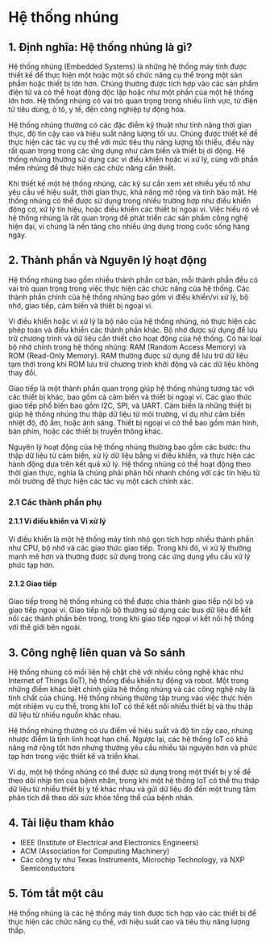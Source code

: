 # Hệ thống nhúng

## 1. Định nghĩa: Hệ thống nhúng là gì?
Hệ thống nhúng (Embedded Systems) là những hệ thống máy tính được thiết kế để thực hiện một hoặc một số chức năng cụ thể trong một sản phẩm hoặc thiết bị lớn hơn. Chúng thường được tích hợp vào các sản phẩm điện tử và có thể hoạt động độc lập hoặc như một phần của một hệ thống lớn hơn. Hệ thống nhúng có vai trò quan trọng trong nhiều lĩnh vực, từ điện tử tiêu dùng, ô tô, y tế, đến công nghiệp tự động hóa.

Hệ thống nhúng thường có các đặc điểm kỹ thuật như tính năng thời gian thực, độ tin cậy cao và hiệu suất năng lượng tối ưu. Chúng được thiết kế để thực hiện các tác vụ cụ thể với mức tiêu thụ năng lượng tối thiểu, điều này rất quan trọng trong các ứng dụng như cảm biến và thiết bị di động. Hệ thống nhúng thường sử dụng các vi điều khiển hoặc vi xử lý, cùng với phần mềm nhúng để thực hiện các chức năng cần thiết.

Khi thiết kế một hệ thống nhúng, các kỹ sư cần xem xét nhiều yếu tố như yêu cầu về hiệu suất, thời gian thực, khả năng mở rộng và tính bảo mật. Hệ thống nhúng có thể được sử dụng trong nhiều trường hợp như điều khiển động cơ, xử lý tín hiệu, hoặc điều khiển các thiết bị ngoại vi. Việc hiểu rõ về hệ thống nhúng là rất quan trọng để phát triển các sản phẩm công nghệ hiện đại, vì chúng là nền tảng cho nhiều ứng dụng trong cuộc sống hàng ngày.

## 2. Thành phần và Nguyên lý hoạt động
Hệ thống nhúng bao gồm nhiều thành phần cơ bản, mỗi thành phần đều có vai trò quan trọng trong việc thực hiện các chức năng của hệ thống. Các thành phần chính của hệ thống nhúng bao gồm vi điều khiển/vi xử lý, bộ nhớ, giao tiếp, cảm biến và thiết bị ngoại vi. 

Vi điều khiển hoặc vi xử lý là bộ não của hệ thống nhúng, nó thực hiện các phép toán và điều khiển các thành phần khác. Bộ nhớ được sử dụng để lưu trữ chương trình và dữ liệu cần thiết cho hoạt động của hệ thống. Có hai loại bộ nhớ chính trong hệ thống nhúng: RAM (Random Access Memory) và ROM (Read-Only Memory). RAM thường được sử dụng để lưu trữ dữ liệu tạm thời trong khi ROM lưu trữ chương trình khởi động và các dữ liệu không thay đổi.

Giao tiếp là một thành phần quan trọng giúp hệ thống nhúng tương tác với các thiết bị khác, bao gồm cả cảm biến và thiết bị ngoại vi. Các giao thức giao tiếp phổ biến bao gồm I2C, SPI, và UART. Cảm biến là những thiết bị giúp hệ thống nhúng thu thập dữ liệu từ môi trường, ví dụ như cảm biến nhiệt độ, độ ẩm, hoặc ánh sáng. Thiết bị ngoại vi có thể bao gồm màn hình, bàn phím, hoặc các thiết bị truyền thông khác.

Nguyên lý hoạt động của hệ thống nhúng thường bao gồm các bước: thu thập dữ liệu từ cảm biến, xử lý dữ liệu bằng vi điều khiển, và thực hiện các hành động dựa trên kết quả xử lý. Hệ thống nhúng có thể hoạt động theo thời gian thực, nghĩa là chúng phải phản hồi nhanh chóng với các tín hiệu từ môi trường để thực hiện các tác vụ một cách chính xác.

### 2.1 Các thành phần phụ
#### 2.1.1 Vi điều khiển và Vi xử lý
Vi điều khiển là một hệ thống máy tính nhỏ gọn tích hợp nhiều thành phần như CPU, bộ nhớ và các giao thức giao tiếp. Trong khi đó, vi xử lý thường mạnh mẽ hơn và thường được sử dụng trong các ứng dụng yêu cầu xử lý phức tạp hơn.

#### 2.1.2 Giao tiếp
Giao tiếp trong hệ thống nhúng có thể được chia thành giao tiếp nội bộ và giao tiếp ngoại vi. Giao tiếp nội bộ thường sử dụng các bus dữ liệu để kết nối các thành phần bên trong, trong khi giao tiếp ngoại vi kết nối hệ thống với thế giới bên ngoài.

## 3. Công nghệ liên quan và So sánh
Hệ thống nhúng có mối liên hệ chặt chẽ với nhiều công nghệ khác như Internet of Things (IoT), hệ thống điều khiển tự động và robot. Một trong những điểm khác biệt chính giữa hệ thống nhúng và các công nghệ này là tính chất của chúng. Hệ thống nhúng thường tập trung vào việc thực hiện một nhiệm vụ cụ thể, trong khi IoT có thể kết nối nhiều thiết bị và thu thập dữ liệu từ nhiều nguồn khác nhau.

Hệ thống nhúng thường có ưu điểm về hiệu suất và độ tin cậy cao, nhưng nhược điểm là tính linh hoạt hạn chế. Ngược lại, các hệ thống IoT có khả năng mở rộng tốt hơn nhưng thường yêu cầu nhiều tài nguyên hơn và phức tạp hơn trong việc thiết kế và triển khai. 

Ví dụ, một hệ thống nhúng có thể được sử dụng trong một thiết bị y tế để theo dõi nhịp tim của bệnh nhân, trong khi một hệ thống IoT có thể thu thập dữ liệu từ nhiều thiết bị y tế khác nhau và gửi dữ liệu đó đến một trung tâm phân tích để theo dõi sức khỏe tổng thể của bệnh nhân.

## 4. Tài liệu tham khảo
- IEEE (Institute of Electrical and Electronics Engineers)
- ACM (Association for Computing Machinery)
- Các công ty như Texas Instruments, Microchip Technology, và NXP Semiconductors

## 5. Tóm tắt một câu
Hệ thống nhúng là các hệ thống máy tính được tích hợp vào các thiết bị để thực hiện các chức năng cụ thể, với hiệu suất cao và tiêu thụ năng lượng thấp.